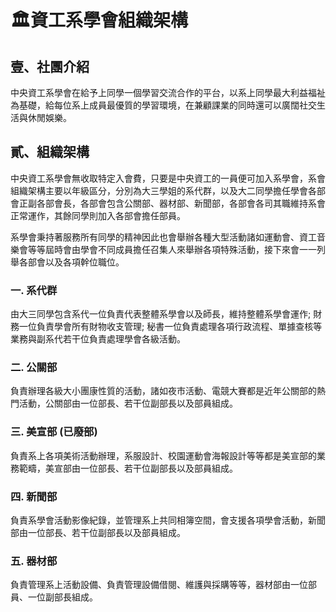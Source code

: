 # 🏛️資工系學會組織架構

## 壹、社團介紹

中央資⼯系學會在給予上同學⼀個學習交流合作的平台，以系上同學最⼤利益福祉為基礎，給每位系上成員最優質的學習環境，在兼顧課業的同時還可以廣闊社交⽣活與休閒娛樂。

## 貳、組織架構

中央資⼯系學會無收取特定入會費，只要是中央資⼯的⼀員便可加入系學會，系會組織架構主要以年級區分，分別為⼤三學姐的系代群，以及⼤⼆同學擔任學會各部會正副各部會長，各部會包含公關部、器材部、新聞部，各部會各司其職維持系會正常運作，其餘同學則加入各部會擔任部員。

系學會秉持著服務所有同學的精神因此也會舉辦各種⼤型活動諸如運動會、資工音樂會等等屆時會由學會不同成員擔任召集⼈來舉辦各項特殊活動，接下來會⼀⼀列舉各部會以及各項幹位職位。

### ⼀. 系代群

由⼤三同學包含系代⼀位負責代表整體系學會以及師長，維持整體系學會運作; 財務⼀位負責學會所有財物收⽀管理; 秘書⼀位負責處理各項⾏政流程、單據查核等業務與副系代若⼲位負責處理學會各級活動。

### 二. 公關部

負責辦理各級⼤⼩團康性質的活動，諸如夜市活動、電競⼤賽都是近年公關部的熱⾨活動，公關部由⼀位部長、若⼲位副部長以及部員組成。

### 三. 美宣部 (已廢部)

負責系上各項美術活動辦理，系服設計、校園運動會海報設計等等都是美宣部的業務範疇，美宣部由⼀位部長、若⼲位副部長以及部員組成。

### 四. 新聞部

負責系學會活動影像紀錄，並管理系上共同相簿空間，會⽀援各項學會活動，新聞部由⼀位部長、若⼲位副部長以及部員組成。

### 五. 器材部

負責管理系上活動設備、負責管理設備借閱、維護與採購等等，器材部由⼀位部員、⼀位副部長組成。
